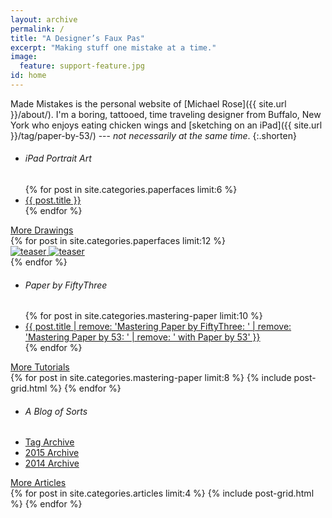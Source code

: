 ```yaml
---
layout: archive
permalink: /
title: "A Designer’s Faux Pas"
excerpt: "Making stuff one mistake at a time."
image:
  feature: support-feature.jpg
id: home
---
```


Made Mistakes is the personal website of [Michael Rose]({{ site.url }}/about/). I'm a boring, tattooed, time traveling designer from Buffalo, New York who enjoys eating chicken wings and [sketching on an iPad]({{ site.url }}/tag/paper-by-53/) --- *not necessarily at the same time*.
{:.shorten}

<nav class="toc toc-left">
  <ul>
    <li><h6>iPad Portrait Art</h6></li>
    {% for post in site.categories.paperfaces limit:6 %}
    <li><a href="{{ site.url }}{{ post.url }}">{{ post.title }}</a></li>
    {% endfor %}
  </ul>
  <a href="{{ site.url }}/paperfaces/" class="btn">More Drawings <i class="fa fa-long-arrow-right"></i></a>
</nav><!-- /.toc-left -->

<div class="tiles tiles-3-4 tile-spacer">
{% for post in site.categories.paperfaces limit:12 %}
  <article class="tile tile-equal" itemscope itemtype="http://schema.org/Article">
    <a href="{{ site.url }}{{ post.url }}" title="{{ post.title }}" class="post-teaser">
      <img src="{{ site.url }}/images/preload-400.png" data-original="{{ site.url }}/images/{% if post.image.teaser %}{{ post.image.teaser }}{% else %}{{ site.teaser }}{% endif %}" class="load" alt="teaser" itemprop="image">
      <noscript><img src="{{ site.url }}/images/{% if post.image.teaser %}{{ post.image.teaser }}{% else %}{{ site.teaser }}{% endif %}" alt="teaser" itemprop="image"></noscript>
    </a>
  </article><!-- /.tile -->
  {% endfor %}
</div><!-- /.tiles-3-4 -->


<nav class="toc toc-left">
  <ul>
    <li><h6>Paper by FiftyThree</h6></li>
    {% for post in site.categories.mastering-paper limit:10 %}
    <li><a href="{{ site.url }}{{ post.url }}">{{ post.title | remove: 'Mastering Paper by FiftyThree: ' | remove: 'Mastering Paper by 53: ' | remove: ' with Paper by 53' }}</a></li>
    {% endfor %}
  </ul>
  <a href="{{ site.url }}/mastering-paper/" class="btn">More Tutorials <i class="fa fa-long-arrow-right"></i></a>
</nav><!-- /.toc-left -->

<div class="tiles tiles-3-4">
{% for post in site.categories.mastering-paper limit:8 %}
  {% include post-grid.html %}
{% endfor %}
</div><!-- /.tiles-3-4 -->


<nav class="toc toc-left">
  <ul>
    <li><h6>A Blog of Sorts</h6></li>
    <li><a href="{{ site.url }}/tag/">Tag Archive</a></li>
    <li><a href="{{ site.url }}/2015/">2015 Archive</a></li>
    <li><a href="{{ site.url }}/2014/">2014 Archive</a></li>
  </ul>
  <a href="{{ site.url }}/articles/" class="btn">More Articles <i class="fa fa-long-arrow-right"></i></a>
</nav><!-- /.toc-left -->

<div class="tiles tiles-3-4">
{% for post in site.categories.articles limit:4 %}
  {% include post-grid.html %}
{% endfor %}
</div><!-- /.tiles-3-4 -->

